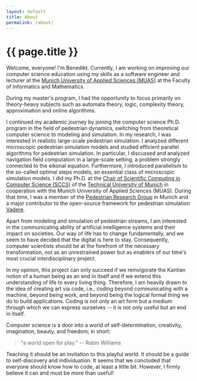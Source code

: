 ```yaml
---
layout: default
title: About
permalink: /about/
---
```

# {{ page.title }}

Welcome, everyone! 
I'm Benedikt.
Currently, I am working on improving our computer science education using my skills as a software engineer and lecturer at the [Munich University of Applied Sciences (MUAS)](https://www.cs.hm.edu/en/home/index.en.html) at the Faculty of Informatics and Mathematics.

During my master's program, I had the opportunity to focus primarily on theory-heavy subjects such as automata theory, logic, complexity theory, approximation and online algorithms.

I continued my academic journey by joining the computer science Ph.D. program in the field of pedestrian dynamics, switching from theoretical computer science to modeling and simulation.
In my research, I was interested in realistic large-scale pedestrian simulation. 
I analyzed different microscopic pedestrian simulation models and studied efficient parallel algorithms for pedestrian simulation.
In particular, I discussed and analyzed navigation field computation in a large-scale setting, a problem strongly connected to the eikonal equation.
Furthermore, I introduced parallelism to the so-called optimal steps models, an essential class of microscopic simulation models.
I did my Ph.D. at the [Chair of Scientific Computing in Computer Science (SCCS)](https://www.in.tum.de/i05/startseite/) of the [Technical University of Munich](https://www.in.tum.de/en/cover-page/) in cooperation with the Munich University of Applied Sciences (MUAS).
During that time, I was a member of the [Pedestrian Research Group](https://www.cs.hm.edu/forschungprojekte/pedestrian_dynamics/index.de.html) in Munich and a major contributor to the open-source framework for pedestrian simulation [Vadere](http:/www.vadere.org).

Apart from modeling and simulation of pedestrian streams, I am interested in the communicating ability of artificial intelligence systems and their impact on societies.
Our way of life has to change fundamentally, and we seem to have decided that the digital is here to stay.
Consequently, computer scientists should be at the forefront of the necessary transformation, not as an unrestrained power but as enablers of our time's most crucial interdisciplinary project.

In my opinion, this project can only succeed if we reinvigorate the Kantian notion of a human being as an end in itself and if we extend this understanding of life to every living thing.
Therefore, I am heavily drawn to the idea of creating art via code, i.e., coding beyond communicating with a machine, beyond being work, and beyond being the logical formal thing we do to build applications.
Coding is not only an art form but a medium through which we can express ourselves -- it is not only useful but an end in itself.

Computer science is a door into a world of self-determination, creativity, imagination, beauty, and freedom; in short: 

>"a world open for play."  -- Robin Williams

Teaching it should be an invitation to this playful world.
It should be a guide to self-discovery and individuation.
It seems that we concluded that everyone should know how to code, at least a little bit.
However, I firmly believe it can and must be more than useful!